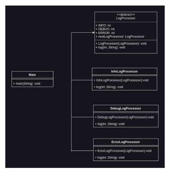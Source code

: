 ![This is an image](https://github.com/whereisfarukk/Studymaterial/blob/main/Semester%203-1/Software%20Architecture%20and%20design%20pattern/DesignPattern/src/Photos/ChainOfResponsibility_UML.jpg)
